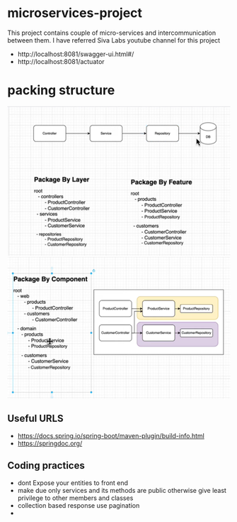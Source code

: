 # microservices-project
This project contains couple of micro-services and intercommunication between them. I have referred Siva Labs youtube channel for this project 

- http://localhost:8081/swagger-ui.html#/
- http://localhost:8081/actuator

# packing structure 

![img.png](img.png)
![img_1.png](img_1.png)

## Useful URLS

- https://docs.spring.io/spring-boot/maven-plugin/build-info.html
- https://springdoc.org/


## Coding practices

- dont Expose your entities to front end
- make due only services and its methods are public otherwise give least privilege to other members and classes
- collection based response use pagination
- 